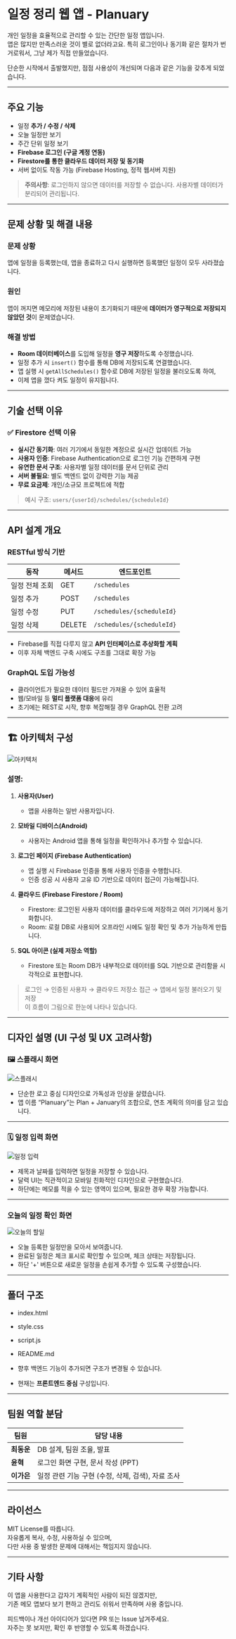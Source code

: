  # 일정 정리 웹 앱 - **Planuary**

개인 일정을 효율적으로 관리할 수 있는 간단한 일정 앱입니다.  
앱은 많지만 만족스러운 것이 별로 없더라고요. 특히 로그인이나 동기화 같은 절차가 번거로워서, 그냥 제가 직접 만들었습니다.

단순한 시작에서 출발했지만, 점점 사용성이 개선되며 다음과 같은 기능을 갖추게 되었습니다.

---

## 주요 기능

- 일정 **추가 / 수정 / 삭제**
- 오늘 일정만 보기
- 주간 단위 일정 보기
- **Firebase 로그인 (구글 계정 연동)**
- **Firestore를 통한 클라우드 데이터 저장 및 동기화**
- 서버 없이도 작동 가능 (Firebase Hosting, 정적 웹서버 지원)

> **주의사항**: 로그인하지 않으면 데이터를 저장할 수 없습니다. 사용자별 데이터가 분리되어 관리됩니다.

---

## 문제 상황 및 해결 내용

### 문제 상황  
앱에 일정을 등록했는데, 앱을 종료하고 다시 실행하면 등록했던 일정이 모두 사라졌습니다.

### 원인  
앱이 꺼지면 메모리에 저장된 내용이 초기화되기 때문에 **데이터가 영구적으로 저장되지 않았던 것**이 문제였습니다.

### 해결 방법  
- **Room 데이터베이스**를 도입해 일정을 **영구 저장**하도록 수정했습니다.
- 일정 추가 시 `insert()` 함수를 통해 DB에 저장되도록 연결했습니다.
- 앱 실행 시 `getAllSchedules()` 함수로 DB에 저장된 일정을 불러오도록 하여,
- 이제 앱을 껐다 켜도 일정이 유지됩니다.

---

## 기술 선택 이유

### ✅ Firestore 선택 이유

- **실시간 동기화**: 여러 기기에서 동일한 계정으로 실시간 업데이트 가능  
- **사용자 인증**: Firebase Authentication으로 로그인 기능 간편하게 구현  
- **유연한 문서 구조**: 사용자별 일정 데이터를 문서 단위로 관리  
- **서버 불필요**: 별도 백엔드 없이 강력한 기능 제공  
- **무료 요금제**: 개인/소규모 프로젝트에 적합

> 예시 구조: `users/{userId}/schedules/{scheduleId}`

---

##  API 설계 개요

### RESTful 방식 기반

| 동작         | 메서드 | 엔드포인트 |
|--------------|--------|-------------|
| 일정 전체 조회 | GET    | `/schedules` |
| 일정 추가     | POST   | `/schedules` |
| 일정 수정     | PUT    | `/schedules/{scheduleId}` |
| 일정 삭제     | DELETE | `/schedules/{scheduleId}` |

- Firebase를 직접 다루지 않고 **API 인터페이스로 추상화할 계획**  
- 이후 자체 백엔드 구축 시에도 구조를 그대로 확장 가능

### GraphQL 도입 가능성

- 클라이언트가 필요한 데이터 필드만 가져올 수 있어 효율적  
- 웹/모바일 등 **멀티 플랫폼 대응**에 유리  
- 초기에는 REST로 시작, 향후 복잡해질 경우 GraphQL 전환 고려

---

## 🏗 아키텍처 구성

![아키텍처](./수오후,화면%20캡처%202025-05-21%20155520.png)

### 설명:

1. **사용자(User)**  
   - 앱을 사용하는 일반 사용자입니다.

2. **모바일 디바이스(Android)**  
   - 사용자는 Android 앱을 통해 일정을 확인하거나 추가할 수 있습니다.

3. **로그인 페이지 (Firebase Authentication)**  
   - 앱 실행 시 Firebase 인증을 통해 사용자 인증을 수행합니다.
   - 인증 성공 시 사용자 고유 ID 기반으로 데이터 접근이 가능해집니다.

4. **클라우드 (Firebase Firestore / Room)**  
   - Firestore: 로그인된 사용자 데이터를 클라우드에 저장하고 여러 기기에서 동기화합니다.  
   - Room: 로컬 DB로 사용되어 오프라인 시에도 일정 확인 및 추가 가능하게 만듭니다.

5. **SQL 아이콘 (실제 저장소 역할)**  
   - Firestore 또는 Room DB가 내부적으로 데이터를 SQL 기반으로 관리함을 시각적으로 표현합니다.

> 로그인 → 인증된 사용자 → 클라우드 저장소 접근 → 앱에서 일정 불러오기 및 저장  
> 이 흐름이 그림으로 한눈에 나타나 있습니다.

---

## 디자인 설명 (UI 구성 및 UX 고려사항)

### 🖼 스플래시 화면  
![스플래시](./ce3724ea-32fe-4596-b75b-c6d758f64caa.png)  
- 단순한 로고 중심 디자인으로 가독성과 인상을 살렸습니다.  
- 앱 이름 “Planuary”는 Plan + January의 조합으로, 연초 계획의 의미를 담고 있습니다.

---

### 🗓 일정 입력 화면  
![일정 입력](./85b329e2-53da-4821-94be-7cab83dc5e39.png)  
- 제목과 날짜를 입력하면 일정을 저장할 수 있습니다.  
- 달력 UI는 직관적이고 모바일 친화적인 디자인으로 구현했습니다.  
- 하단에는 메모를 적을 수 있는 영역이 있으며, 필요한 경우 확장 가능합니다.

---

### 오늘의 일정 확인 화면  
![오늘의 할일](./27bc9d0a-03e1-4d2d-a6da-9c4cdb0a2203.png)  
- 오늘 등록한 일정만을 모아서 보여줍니다.  
- 완료된 일정은 체크 표시로 확인할 수 있으며, 체크 상태는 저장됩니다.  
- 하단 '+' 버튼으로 새로운 일정을 손쉽게 추가할 수 있도록 구성했습니다.

---

## 폴더 구조


- index.html
- style.css
- script.js
- README.md


- 향후 백엔드 기능이 추가되면 구조가 변경될 수 있습니다.  
- 현재는 **프론트엔드 중심** 구성입니다.

---

## 팀원 역할 분담

| 팀원   | 담당 내용 |
|--------|-----------|
| **최동운** | DB 설계, 팀원 조율, 발표 |
| **윤혁**   | 로그인 화면 구현, 문서 작성 (PPT) |
| **이가은** | 일정 관련 기능 구현 (수정, 삭제, 검색), 자료 조사 |

---

## 라이선스

MIT License를 따릅니다.  
자유롭게 복사, 수정, 사용하실 수 있으며,  
다만 사용 중 발생한 문제에 대해서는 책임지지 않습니다.

---

## 기타 사항

이 앱을 사용한다고 갑자기 계획적인 사람이 되진 않겠지만,  
기존 메모 앱보다 보기 편하고 관리도 쉬워서 만족하며 사용 중입니다.

피드백이나 개선 아이디어가 있다면 PR 또는 Issue 남겨주세요.  
자주는 못 보지만, 확인 후 반영할 수 있도록 하겠습니다.


